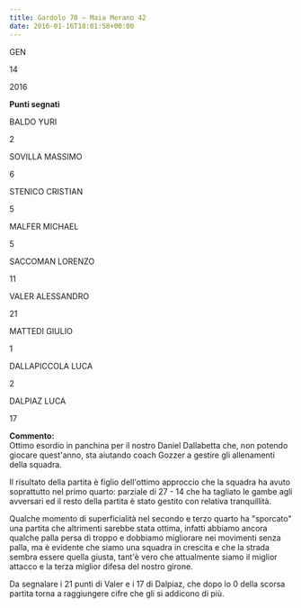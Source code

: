 ```yaml
---
title: Gardolo 70 – Maia Merano 42
date: 2016-01-16T18:01:58+00:00
---
```

GEN

14

2016

**Punti segnati**

BALDO YURI

2

SOVILLA MASSIMO

6

STENICO CRISTIAN

5

MALFER MICHAEL

5

SACCOMAN LORENZO

11

VALER ALESSANDRO

21

MATTEDI GIULIO

1

DALLAPICCOLA LUCA

2

DALPIAZ LUCA

17

**Commento:**  
Ottimo esordio in panchina per il nostro Daniel Dallabetta che, non potendo giocare quest'anno, sta aiutando coach Gozzer a gestire gli allenamenti della squadra.

Il risultato della partita è figlio dell'ottimo approccio che la squadra ha avuto soprattutto nel primo quarto: parziale di 27 - 14 che ha tagliato le gambe agli avversari ed il resto della partita è stato gestito con relativa tranquillità.

Qualche momento di superficialità nel secondo e terzo quarto ha "sporcato" una partita che altrimenti sarebbe stata ottima, infatti abbiamo ancora qualche palla persa di troppo e dobbiamo migliorare nei movimenti senza palla, ma è evidente che siamo una squadra in crescita e che la strada sembra essere quella giusta, tant'è vero che attualmente siamo il miglior attacco e la terza miglior difesa del nostro girone.

Da segnalare i 21 punti di Valer e i 17 di Dalpiaz, che dopo lo 0 della scorsa partita torna a raggiungere cifre che gli si addicono di più.